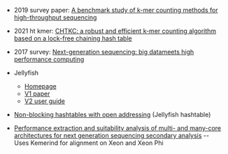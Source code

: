 * 2019 survey paper: [A benchmark study of k-mer counting methods for high-throughput sequencing](https://academic.oup.com/gigascience/article/7/12/giy125/5140149)
* 2021 ht kmer: [CHTKC: a robust and efficient k-mer counting algorithm based on a lock-free chaining hash table](https://academic.oup.com/bib/article/22/3/bbaa063/5841329)
* 2017 survey: [Next-generation sequencing: big datameets high performance computing](https://reader.elsevier.com/reader/sd/pii/S1359644617300582)

* Jellyfish
    * [Homepage](https://www.psc.edu/user-resources/software/jellyfish)
    * [V1 paper](https://academic.oup.com/bioinformatics/article/27/6/764/234905)
    * [V2 user guide](http://www.genome.umd.edu/docs/JellyfishUserGuide.pdf)

* [Non-blocking hashtables with open addressing](https://www.cl.cam.ac.uk/techreports/UCAM-CL-TR-639.pdf) (Jellyfish hashtable)

* [Performance extraction and suitability analysis of multi- and many-core architectures for next generation sequencing secondary analysis](https://dl.acm.org/doi/abs/10.1145/3243176.3243197?casa_token=5BhKH0oWtQEAAAAA:NY76jrngG5ZOl9CNREBx7j11v0wD_T1DYEqcXtzlOCgaoROaqM5fNFdh_VsTG_rNRD2-169vbGL0mQ) -- Uses Kemerind for alignment on Xeon and Xeon Phi
